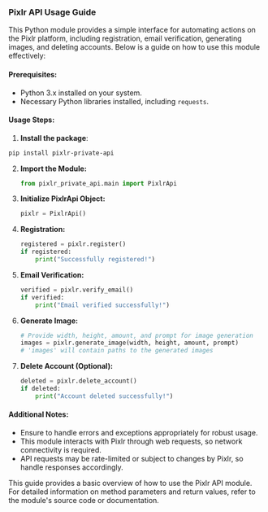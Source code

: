 ### Pixlr API Usage Guide

This Python module provides a simple interface for automating actions on the Pixlr platform, including registration, email verification, generating images, and deleting accounts. Below is a guide on how to use this module effectively:

#### Prerequisites:

- Python 3.x installed on your system.
- Necessary Python libraries installed, including `requests`.

#### Usage Steps:

1. **Install the package**:
```bash
pip install pixlr-private-api
```

2. **Import the Module:**

   ```python
   from pixlr_private_api.main import PixlrApi
   ```

3. **Initialize PixlrApi Object:**

   ```python
   pixlr = PixlrApi()
   ```

4. **Registration:**

   ```python
   registered = pixlr.register()
   if registered:
       print("Successfully registered!")
   ```

5. **Email Verification:**

   ```python
   verified = pixlr.verify_email()
   if verified:
       print("Email verified successfully!")
   ```

6. **Generate Image:**

   ```python
   # Provide width, height, amount, and prompt for image generation
   images = pixlr.generate_image(width, height, amount, prompt)
   # 'images' will contain paths to the generated images
   ```

7. **Delete Account (Optional):**
   ```python
   deleted = pixlr.delete_account()
   if deleted:
       print("Account deleted successfully!")
   ```

#### Additional Notes:

- Ensure to handle errors and exceptions appropriately for robust usage.
- This module interacts with Pixlr through web requests, so network connectivity is required.
- API requests may be rate-limited or subject to changes by Pixlr, so handle responses accordingly.

This guide provides a basic overview of how to use the Pixlr API module. For detailed information on method parameters and return values, refer to the module's source code or documentation.
